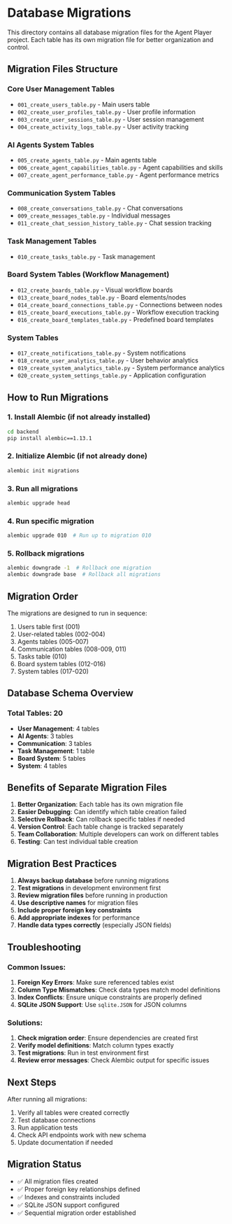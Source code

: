 # Database Migrations

This directory contains all database migration files for the Agent Player project. Each table has its own migration file for better organization and control.

## Migration Files Structure

### Core User Management Tables
- `001_create_users_table.py` - Main users table
- `002_create_user_profiles_table.py` - User profile information
- `003_create_user_sessions_table.py` - User session management
- `004_create_activity_logs_table.py` - User activity tracking

### AI Agents System Tables
- `005_create_agents_table.py` - Main agents table
- `006_create_agent_capabilities_table.py` - Agent capabilities and skills
- `007_create_agent_performance_table.py` - Agent performance metrics

### Communication System Tables
- `008_create_conversations_table.py` - Chat conversations
- `009_create_messages_table.py` - Individual messages
- `011_create_chat_session_history_table.py` - Chat session tracking

### Task Management Tables
- `010_create_tasks_table.py` - Task management

### Board System Tables (Workflow Management)
- `012_create_boards_table.py` - Visual workflow boards
- `013_create_board_nodes_table.py` - Board elements/nodes
- `014_create_board_connections_table.py` - Connections between nodes
- `015_create_board_executions_table.py` - Workflow execution tracking
- `016_create_board_templates_table.py` - Predefined board templates

### System Tables
- `017_create_notifications_table.py` - System notifications
- `018_create_user_analytics_table.py` - User behavior analytics
- `019_create_system_analytics_table.py` - System performance analytics
- `020_create_system_settings_table.py` - Application configuration

## How to Run Migrations

### 1. Install Alembic (if not already installed)
```bash
cd backend
pip install alembic==1.13.1
```

### 2. Initialize Alembic (if not already done)
```bash
alembic init migrations
```

### 3. Run all migrations
```bash
alembic upgrade head
```

### 4. Run specific migration
```bash
alembic upgrade 010  # Run up to migration 010
```

### 5. Rollback migrations
```bash
alembic downgrade -1  # Rollback one migration
alembic downgrade base  # Rollback all migrations
```

## Migration Order

The migrations are designed to run in sequence:
1. Users table first (001)
2. User-related tables (002-004)
3. Agents tables (005-007)
4. Communication tables (008-009, 011)
5. Tasks table (010)
6. Board system tables (012-016)
7. System tables (017-020)

## Database Schema Overview

### Total Tables: 20
- **User Management**: 4 tables
- **AI Agents**: 3 tables
- **Communication**: 3 tables
- **Task Management**: 1 table
- **Board System**: 5 tables
- **System**: 4 tables

## Benefits of Separate Migration Files

1. **Better Organization**: Each table has its own migration file
2. **Easier Debugging**: Can identify which table creation failed
3. **Selective Rollback**: Can rollback specific tables if needed
4. **Version Control**: Each table change is tracked separately
5. **Team Collaboration**: Multiple developers can work on different tables
6. **Testing**: Can test individual table creation

## Migration Best Practices

1. **Always backup database** before running migrations
2. **Test migrations** in development environment first
3. **Review migration files** before running in production
4. **Use descriptive names** for migration files
5. **Include proper foreign key constraints**
6. **Add appropriate indexes** for performance
7. **Handle data types correctly** (especially JSON fields)

## Troubleshooting

### Common Issues:
1. **Foreign Key Errors**: Make sure referenced tables exist
2. **Column Type Mismatches**: Check data types match model definitions
3. **Index Conflicts**: Ensure unique constraints are properly defined
4. **SQLite JSON Support**: Use `sqlite.JSON` for JSON columns

### Solutions:
1. **Check migration order**: Ensure dependencies are created first
2. **Verify model definitions**: Match column types exactly
3. **Test migrations**: Run in test environment first
4. **Review error messages**: Check Alembic output for specific issues

## Next Steps

After running all migrations:
1. Verify all tables were created correctly
2. Test database connections
3. Run application tests
4. Check API endpoints work with new schema
5. Update documentation if needed

## Migration Status

- ✅ All migration files created
- ✅ Proper foreign key relationships defined
- ✅ Indexes and constraints included
- ✅ SQLite JSON support configured
- ✅ Sequential migration order established 